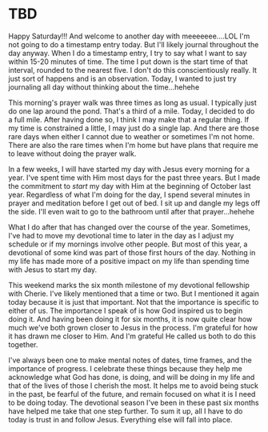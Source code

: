 # TBD

Happy Saturday!!! And welcome to another day with meeeeeee....LOL I'm not going to do a timestamp entry today. But I'll likely journal throughout the day anyway. When I do a timestamp entry, I try to say what I want to say within 15-20 minutes of time. The time I put down is the start time of that interval, rounded to the nearest five. I don't do this conscientiously really. It just sort of happens and is an observation. Today, I wanted to just try journaling all day without thinking about the time...hehehe

This morning's prayer walk was three times as long as usual. I typically just do one lap around the pond. That's a third of a mile. Today, I decided to do a full mile. After having done so, I think I may make that a regular thing. If my time is constrained a little, I may just do a single lap. And there are those rare days when either I cannot due to weather or sometimes I'm not home. There are also the rare times when I'm home but have plans that require me to leave without doing the prayer walk.

In a few weeks, I will have started my day with Jesus every morning for a year. I've spent time with Him most days for the past three years. But I made the commitment to *start* my day with Him at the beginning of October last year. Regardless of what I'm doing for the day, I spend several minutes in prayer and meditation before I get out of bed. I sit up and dangle my legs off the side. I'll even wait to go to the bathroom until after that prayer...hehehe

What I do after that has changed over the course of the year. Sometimes, I've had to move my devotional time to later in the day as I adjust my schedule or if my mornings involve other people. But most of this year, a devotional of some kind was part of those first hours of the day. Nothing in my life has made more of a positive impact on my life than spending time with Jesus to start my day.

This weekend marks the six month milestone of my devotional fellowship with Cherie. I've likely mentioned that a time or two. But I mentioned it again today because it is just that important. Not that the importance is specific to either of us. The importance I speak of is how God inspired us to begin doing it. And having been doing it for six months, it is now quite clear how much we've both grown closer to Jesus in the process. I'm grateful for how it has drawn me closer to Him. And I'm grateful He called us both to do this together.

I've always been one to make mental notes of dates, time frames, and the importance of progress. I celebrate these things because they help me acknowledge what God has done, is doing, and will be doing in my life and that of the lives of those I cherish the most. It helps me to avoid being stuck in the past, be fearful of the future, and remain focused on what it is I need to be doing today. The devotional season I've been in these past six months have helped me take that one step further. To sum it up, all I have to do today is trust in and follow Jesus. Everything else will fall into place.

